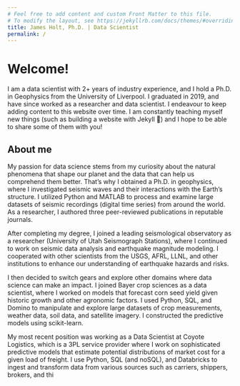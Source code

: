 ```yaml
---
# Feel free to add content and custom Front Matter to this file.
# To modify the layout, see https://jekyllrb.com/docs/themes/#overriding-theme-defaults
title: James Holt, Ph.D. | Data Scientist
permalink: /
---
```


# Welcome!

 I am a data scientist with 2+ years of industry experience, and I hold a Ph.D. in Geophysics from the University of Liverpool. I graduated in 2019, and have since worked as a researcher and data scientist. I endeavour to keep adding content to this website over time. I am constantly teaching myself new things (such as building a website with Jekyll :rocket:) and I hope to be able to share some of them with you!

## About me
My passion for data science stems from my curiosity about the natural phenomena that shape our planet and the data that can help us comprehend them better. That’s why I obtained a Ph.D. in geophysics, where I investigated seismic waves and their interactions with the Earth’s structure. I utilized Python and MATLAB to process and examine large datasets of seismic recordings (digital time series) from around the world. As a researcher, I authored three peer-reviewed publications in reputable journals.

After completing my degree, I joined a leading seismological observatory as a researcher (University of Utah Seismograph Stations), where I continued to work on seismic data analysis and earthquake magnitude modeling. I cooperated with other scientists from the USGS, AFRL, LLNL, and other institutions to enhance our understanding of earthquake hazards and risks.

I then decided to switch gears and explore other domains where data science can make an impact. I joined Bayer crop sciences as a data scientist, where I worked on models that forecast corn seed yield given historic growth and other agronomic factors. I used Python, SQL, and Domino to manipulate and explore large datasets of crop measurements, weather data, soil data, and satellite imagery. I constructed the predictive models using scikit-learn.

My most recent position was working as a Data Scientist at Coyote Logistics, which is a 3PL service provider where I work on sophisticated predictive models that estimate potential distributions of market cost for a given load of freight. I use Python, SQL (and noSQL), and Databricks to ingest and transform data from various sources such as carriers, shippers, brokers, and thi